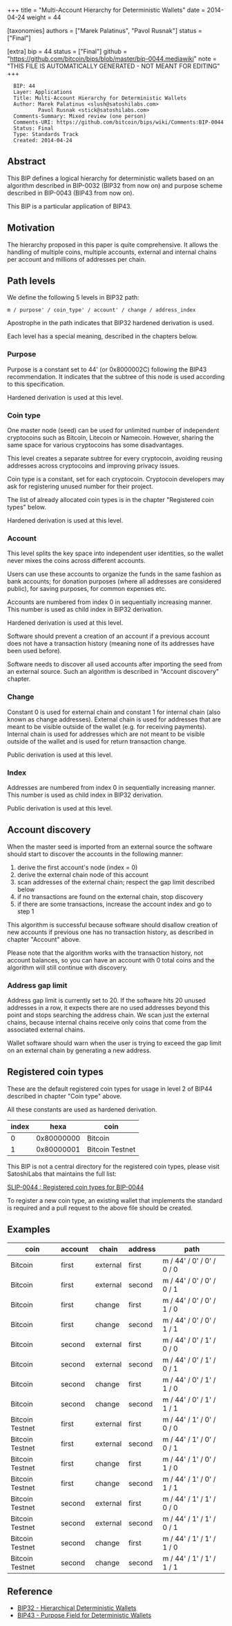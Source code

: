 
+++
title = "Multi-Account Hierarchy for Deterministic Wallets"
date = 2014-04-24
weight = 44

[taxonomies]
authors = ["Marek Palatinus", "Pavol Rusnak"]
status = ["Final"]

[extra]
bip = 44
status = ["Final"]
github = "https://github.com/bitcoin/bips/blob/master/bip-0044.mediawiki"
note = "THIS FILE IS AUTOMATICALLY GENERATED - NOT MEANT FOR EDITING"
+++

```
  BIP: 44
  Layer: Applications
  Title: Multi-Account Hierarchy for Deterministic Wallets
  Author: Marek Palatinus <slush@satoshilabs.com>
          Pavol Rusnak <stick@satoshilabs.com>
  Comments-Summary: Mixed review (one person)
  Comments-URI: https://github.com/bitcoin/bips/wiki/Comments:BIP-0044
  Status: Final
  Type: Standards Track
  Created: 2014-04-24
```

<h2>Abstract</h2>


This BIP defines a logical hierarchy for deterministic wallets based on an algorithm
described in BIP-0032 (BIP32 from now on) and purpose scheme described in
BIP-0043 (BIP43 from now on).

This BIP is a particular application of BIP43.

<h2>Motivation</h2>


The hierarchy proposed in this paper is quite comprehensive. It allows the handling of
multiple coins, multiple accounts, external and internal chains per account and
millions of addresses per chain.

<h2>Path levels</h2>


We define the following 5 levels in BIP32 path:

```
m / purpose' / coin_type' / account' / change / address_index
```

Apostrophe in the path indicates that BIP32 hardened derivation is used.

Each level has a special meaning, described in the chapters below.

<h3>Purpose</h3>


Purpose is a constant set to 44' (or 0x8000002C) following the BIP43 recommendation.
It indicates that the subtree of this node is used according to this specification.

Hardened derivation is used at this level.

<h3>Coin type</h3>


One master node (seed) can be used for unlimited number of independent
cryptocoins such as Bitcoin, Litecoin or Namecoin. However, sharing the same
space for various cryptocoins has some disadvantages.

This level creates a separate subtree for every cryptocoin, avoiding
reusing addresses across cryptocoins and improving privacy issues.

Coin type is a constant, set for each cryptocoin. Cryptocoin developers may ask
for registering unused number for their project.

The list of already allocated coin types is in the chapter
"Registered coin types" below.

Hardened derivation is used at this level.

<h3>Account</h3>


This level splits the key space into independent user identities,
so the wallet never mixes the coins across different accounts.

Users can use these accounts to organize the funds in the same
fashion as bank accounts; for donation purposes (where all
addresses are considered public), for saving purposes,
for common expenses etc.

Accounts are numbered from index 0 in sequentially increasing manner.
This number is used as child index in BIP32 derivation.

Hardened derivation is used at this level.

Software should prevent a creation of an account if a previous account does not
have a transaction history (meaning none of its addresses have been used before).

Software needs to discover all used accounts after importing the seed from
an external source. Such an algorithm is described in "Account discovery" chapter.

<h3>Change</h3>


Constant 0 is used for external chain and constant 1 for internal chain (also
known as change addresses). External chain is used for addresses that are meant
to be visible outside of the wallet (e.g. for receiving payments). Internal
chain is used for addresses which are not meant to be visible outside of the
wallet and is used for return transaction change.

Public derivation is used at this level.

<h3>Index</h3>


Addresses are numbered from index 0 in sequentially increasing manner.
This number is used as child index in BIP32 derivation.

Public derivation is used at this level.

<h2>Account discovery</h2>


When the master seed is imported from an external source the software should
start to discover the accounts in the following manner:

1.  derive the first account's node (index = 0)
1.  derive the external chain node of this account
1.  scan addresses of the external chain; respect the gap limit described below
1.  if no transactions are found on the external chain, stop discovery
1.  if there are some transactions, increase the account index and go to step 1


This algorithm is successful because software should disallow creation of new
accounts if previous one has no transaction history, as described in chapter
"Account" above.

Please note that the algorithm works with the transaction history, not account
balances, so you can have an account with 0 total coins and the algorithm will
still continue with discovery.

<h3>Address gap limit</h3>


Address gap limit is currently set to 20. If the software hits 20 unused
addresses in a row, it expects there are no used addresses beyond this point
and stops searching the address chain. We scan just the external chains, because
internal chains receive only coins that come from the associated external chains.

Wallet software should warn when the user is trying to exceed the gap limit on
an external chain by generating a new address.

<h2>Registered coin types</h2>


These are the default registered coin types for usage in level 2 of BIP44
described in chapter "Coin type" above.

All these constants are used as hardened derivation.


|index|hexa|coin|
|-|-|-|
|0|0x80000000|Bitcoin|
|1|0x80000001|Bitcoin Testnet|


This BIP is not a central directory for the registered coin types, please
visit SatoshiLabs that maintains the full list:

<a href="https://github.com/satoshilabs/slips/blob/master/slip-0044.md" target="_blank">SLIP-0044 : Registered coin types for BIP-0044</a>

To register a new coin type, an existing wallet that implements the standard
is required and a pull request to the above file should be created.

<h2>Examples</h2>



|coin|account|chain|address|path|
|-|-|-|-|-|
|Bitcoin|first|external|first|m / 44' / 0' / 0' / 0 / 0|
|Bitcoin|first|external|second|m / 44' / 0' / 0' / 0 / 1|
|Bitcoin|first|change|first|m / 44' / 0' / 0' / 1 / 0|
|Bitcoin|first|change|second|m / 44' / 0' / 0' / 1 / 1|
|Bitcoin|second|external|first|m / 44' / 0' / 1' / 0 / 0|
|Bitcoin|second|external|second|m / 44' / 0' / 1' / 0 / 1|
|Bitcoin|second|change|first|m / 44' / 0' / 1' / 1 / 0|
|Bitcoin|second|change|second|m / 44' / 0' / 1' / 1 / 1|
|Bitcoin Testnet|first|external|first|m / 44' / 1' / 0' / 0 / 0|
|Bitcoin Testnet|first|external|second|m / 44' / 1' / 0' / 0 / 1|
|Bitcoin Testnet|first|change|first|m / 44' / 1' / 0' / 1 / 0|
|Bitcoin Testnet|first|change|second|m / 44' / 1' / 0' / 1 / 1|
|Bitcoin Testnet|second|external|first|m / 44' / 1' / 1' / 0 / 0|
|Bitcoin Testnet|second|external|second|m / 44' / 1' / 1' / 0 / 1|
|Bitcoin Testnet|second|change|first|m / 44' / 1' / 1' / 1 / 0|
|Bitcoin Testnet|second|change|second|m / 44' / 1' / 1' / 1 / 1|


<h2>Reference</h2>


*  <a href="/32" target="_blank">BIP32 - Hierarchical Deterministic Wallets</a>
*  <a href="/43" target="_blank">BIP43 - Purpose Field for Deterministic Wallets</a>
